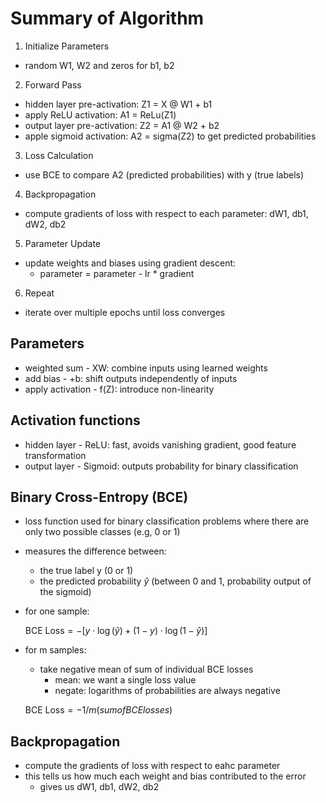 # Summary of Algorithm
1. Initialize Parameters
- random W1, W2 and zeros for b1, b2
2. Forward Pass
- hidden layer pre-activation: Z1 = X @ W1 + b1
- apply ReLU activation: A1 = ReLu(Z1)
- output layer pre-activation: Z2 = A1 @ W2 + b2
- apple sigmoid activation: A2 = sigma(Z2) to get predicted probabilities
3. Loss Calculation
- use BCE to compare A2 (predicted probabilities) with y (true labels)
4. Backpropagation
- compute gradients of loss with respect to each parameter: dW1, db1, dW2, db2
5. Parameter Update
- update weights and biases using gradient descent:
    - parameter = parameter - lr * gradient
6. Repeat
- iterate over multiple epochs until loss converges

## Parameters
- weighted sum - XW: combine inputs using learned weights
- add bias - +b: shift outputs independently of inputs
- apply activation - f(Z): introduce non-linearity

## Activation functions
- hidden layer - ReLU: fast, avoids vanishing gradient, good feature transformation
- output layer - Sigmoid: outputs probability for binary classification

## Binary Cross-Entropy (BCE)
- loss function used for binary classification problems where there are only two possible classes (e.g, 0 or 1)
- measures the difference between:
    - the true label y (0 or 1)
    - the predicted probability $\hat{y}$ (between 0 and 1, probability output of the sigmoid)
- for one sample:
    
    $\text{BCE Loss} = - \left[ y \cdot \log(\hat{y}) + (1 - y) \cdot \log(1 - \hat{y}) \right]$
- for m samples:
    - take negative mean of sum of individual BCE losses
        - mean: we want a single loss value
        - negate: logarithms of probabilities are always negative
    
    $\text{BCE Loss} = -1/m(sum of BCE losses)$

## Backpropagation
- compute the gradients of loss with respect to eahc parameter
- this tells us how much each weight and bias contributed to the error
    - gives us dW1, db1, dW2, db2



